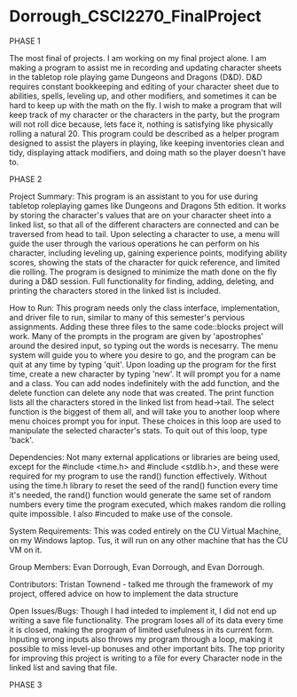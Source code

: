 # Dorrough_CSCI2270_FinalProject

  PHASE 1

The most final of projects.
I am working on my final project alone.
I am making a program to assist me in recording and updating character sheets in the tabletop role playing game Dungeons and Dragons (D&D). D&D requires constant bookkeeping and editing of your character sheet due to abilities, spells, leveling up, and other modifiers, and sometimes it can be hard to keep up with the math on the fly. I wish to make a program that will keep track of my character or the characters in the party, but the program will not roll dice because, lets face it, nothing is satisfying like physically rolling a natural 20. This program could be described as a helper program designed to assist the players in playing, like keeping inventories clean and tidy, displaying attack modifiers, and doing math so the player doesn't have to.

  PHASE 2
  
Project Summary:
This program is an assistant to you for use during tabletop roleplaying games like Dungeons and Dragons 5th edition. It works by storing the character's values that are on your character sheet into a linked list, so that all of the different characters are connected and can be traversed from head to tail. Upon selecting a character to use, a menu will guide the user through the various operations he can perform on his character, including leveling up, gaining experience points, modifying ability scores, showing the stats of the character for quick reference, and limited die rolling. The program is designed to minimize the math done on the fly during a D&D session. Full functionality for finding, adding, deleting, and printing the characters stored in the linked list is included.

How to Run:
This program needs only the class interface, implementation, and driver file to run, similar to many of this semester's pervious assignments. Adding these three files to the same code::blocks project will work. Many of the prompts in the program are given by 'apostrophes' around the desired input, so typing out the words is necesarry. The menu system will guide you to where you desire to go, and the program can be quit at any time by typing 'quit'.
Upon loading up the program for the first time, create a new character by typing 'new'. It will prompt you for a name and a class. You can add nodes indefinitely with the add function, and the delete function can delete any node that was created. The print function lists all the characters stored in the linked list from head->tail. The select function is the biggest of them all, and will take you to another loop where menu choices prompt you for input. These choices in this loop are used to manipulate the selected character's stats. To quit out of this loop, type 'back'.

Dependencies:
Not many external applications or libraries are being used, except for the #include <time.h> and #include <stdlib.h>, and these were required for my program to use the rand() function effectively. Without using the time.h library to reset the seed of the rand() function every time it's needed, the rand() function would generate the same set of random numbers every time the program executed, which makes random die rolling quite impossible.
I also #incuded <iostream> to make use of the console.

System Requirements:
This was coded entirely on the CU Virtual Machine, on my Windows laptop. Tus, it will run on any other machine that has the CU VM on it.

Group Members:
Evan Dorrough,
Evan Dorrough, and
Evan Dorrough.

Contributors:
Tristan Townend - talked me through the framework of my project, offered advice on how to implement the data structure

Open Issues/Bugs:
Though I had inteded to implement it, I did not end up writing a save file functionality. The program loses all of its data every time it is closed, making the program of limited usefulness in its current form. Inputing wrong inputs also throws my program through a loop, making it possible to miss level-up bonuses and other important bits. The top priority for improving this project is writing to a file for every Character node in the linked list and saving that file.

  PHASE 3

